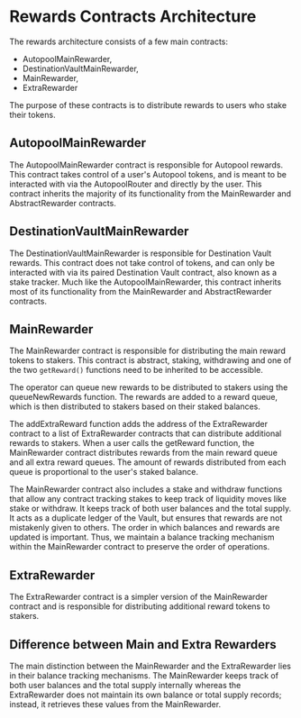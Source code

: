 # Rewards Contracts Architecture

The rewards architecture consists of a few main contracts:

-   AutopoolMainRewarder,
-   DestinationVaultMainRewarder,
-   MainRewarder,
-   ExtraRewarder

The purpose of these contracts is to distribute rewards to users who stake their tokens.

## AutopoolMainRewarder

The AutopoolMainRewarder contract is responsible for Autopool rewards. This contract takes control of a user's Autopool tokens, and is meant to be interacted with via the AutopoolRouter and directly by the user. This contract inherits the majority of its functionality from the MainRewarder and AbstractRewarder contracts.

## DestinationVaultMainRewarder

The DestinationVaultMainRewarder is responsible for Destination Vault rewards. This contract does not take control of tokens, and can only be interacted with via its paired Destination Vault contract, also known as a stake tracker. Much like the AutopoolMainRewarder, this contract inherits most of its functionality from the MainRewarder and AbstractRewarder contracts.

## MainRewarder

The MainRewarder contract is responsible for distributing the main reward tokens to stakers. This contract is abstract, staking, withdrawing and one of the two `getReward()` functions need to be inherited to be accessible.

The operator can queue new rewards to be distributed to stakers using the queueNewRewards function. The rewards are added to a reward queue, which is then distributed to stakers based on their staked balances.

The addExtraReward function adds the address of the ExtraRewarder contract to a list of ExtraRewarder contracts that can distribute additional rewards to stakers. When a user calls the getReward function, the MainRewarder contract distributes rewards from the main reward queue and all extra reward queues. The amount of rewards distributed from each queue is proportional to the user's staked balance.

The MainRewarder contract also includes a stake and withdraw functions that allow any contract tracking stakes to keep track of liquidity moves like stake or withdraw.
It keeps track of both user balances and the total supply. It acts as a duplicate ledger of the Vault, but ensures that rewards are not mistakenly given to others.
The order in which balances and rewards are updated is important.
Thus, we maintain a balance tracking mechanism within the MainRewarder contract to preserve the order of operations.

## ExtraRewarder

The ExtraRewarder contract is a simpler version of the MainRewarder contract and is responsible for distributing additional reward tokens to stakers.

## Difference between Main and Extra Rewarders

The main distinction between the MainRewarder and the ExtraRewarder lies in their balance tracking mechanisms. The MainRewarder keeps track of both user balances and the total supply internally whereas the ExtraRewarder does not maintain its own balance or total supply records; instead, it retrieves these values from the MainRewarder.
